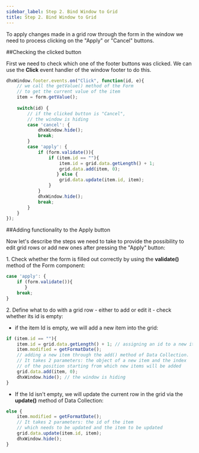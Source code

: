 ```yaml
---
sidebar_label: Step 2. Bind Window to Grid
title: Step 2. Bind Window to Grid
---          
```


To apply changes made in a grid row through the form in the window we need to process clicking on the "Apply" or "Cancel" buttons.

##Checking the clicked button

First we need to check which one of the footer buttons was clicked. We can use the <b>Click</b> event handler of the window footer to do this.

~~~js
dhxWindow.footer.events.on("Click", function(id, e){
    // we call the getValue() method of the Form 
    // to get the current value of the item
    item = form.getValue(); 
     
    switch(id) {
        // if the clicked button is "Cancel", 
        // the window is hiding
        case 'cancel': {
            dhxWindow.hide();
            break;           
        }
        case 'apply': {
            if (form.validate()){
                if (item.id == ""){
                    item.id = grid.data.getLength() + 1;
                    grid.data.add(item, 0);
                   } else {                       
                    grid.data.update(item.id, item);    
                }
            }
            dhxWindow.hide();        
            break;
        }
    }
});
~~~

##Adding functionality to the Apply button

Now let's describe the steps we need to take to provide the possibility to edit grid rows or add new ones after pressing the "Apply" button:

1\. Check whether the form is filled out correctly by using the <b>validate()</b> method of the Form component:

~~~js
case 'apply': {
    if (form.validate()){
       }                
    break;
}
~~~

2\. Define what to do with a grid row - either to add or edit it - check whether its id is empty:

- if the item Id is empty, we will add a new item into the grid:

~~~js
if (item.id == ""){
    item.id = grid.data.getLength() + 1; // assigning an id to a new item
    item.modified = getFormatDate();  
    // adding a new item through the add() method of Data Collection. 
    // It takes 2 parameters: the object of a new item and the index 
    // of the position starting from which new items will be added
    grid.data.add(item, 0);     
    dhxWindow.hide(); // the window is hiding
}
~~~

- If the Id isn't empty, we will update the current row in the grid via the <b>update()</b> method of Data Collection:

~~~js
else {                       
    item.modified = getFormatDate(); 
    // It takes 2 parameters: the id of the item 
    // which needs to be updated and the item to be updated
    grid.data.update(item.id, item);     
    dhxWindow.hide();
}
~~~


<div id="tutorial_step">
    <a id="next_step" href="tutorial/binding_components/step3.md"></a>
</div>

